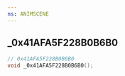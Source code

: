 ```yaml
---
ns: ANIMSCENE
---
```

## _0x41AFA5F228B0B6B0

```c
// 0x41AFA5F228B0B6B0
void _0x41AFA5F228B0B6B0();
```


